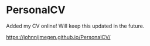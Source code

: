 # PersonalCV
Added my CV online! Will keep this updated in the future.

https://johnnijmegen.github.io/PersonalCV/
